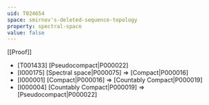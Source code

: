 ```yaml
---
uid: T024654
space: smirnov's-deleted-sequence-topology
property: spectral-space
value: false
---
```

[[Proof]]

* [T001433] [Pseudocompact|P000022]
* [I000175] [Spectral space|P000075] => [Compact|P000016]
* [I000001] [Compact|P000016] => [Countably Compact|P000019]
* [I000004] [Countably Compact|P000019] => [Pseudocompact|P000022]

